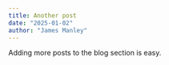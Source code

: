 ```yaml
---
title: Another post
date: "2025-01-02"
author: "James Manley"
---
```


Adding more posts to the blog section is easy.

